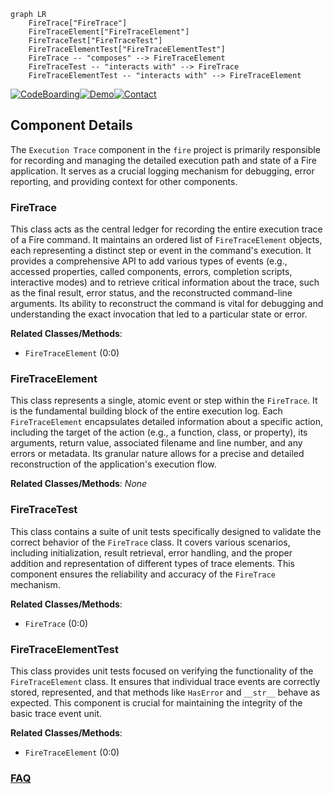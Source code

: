 ```mermaid
graph LR
    FireTrace["FireTrace"]
    FireTraceElement["FireTraceElement"]
    FireTraceTest["FireTraceTest"]
    FireTraceElementTest["FireTraceElementTest"]
    FireTrace -- "composes" --> FireTraceElement
    FireTraceTest -- "interacts with" --> FireTrace
    FireTraceElementTest -- "interacts with" --> FireTraceElement
```
[![CodeBoarding](https://img.shields.io/badge/Generated%20by-CodeBoarding-9cf?style=flat-square)](https://github.com/CodeBoarding/CodeBoarding)[![Demo](https://img.shields.io/badge/Try%20our-Demo-blue?style=flat-square)](https://www.codeboarding.org/demo)[![Contact](https://img.shields.io/badge/Contact%20us%20-%20contact@codeboarding.org-lightgrey?style=flat-square)](mailto:contact@codeboarding.org)

## Component Details

The `Execution Trace` component in the `fire` project is primarily responsible for recording and managing the detailed execution path and state of a Fire application. It serves as a crucial logging mechanism for debugging, error reporting, and providing context for other components.

### FireTrace
This class acts as the central ledger for recording the entire execution trace of a Fire command. It maintains an ordered list of `FireTraceElement` objects, each representing a distinct step or event in the command's execution. It provides a comprehensive API to add various types of events (e.g., accessed properties, called components, errors, completion scripts, interactive modes) and to retrieve critical information about the trace, such as the final result, error status, and the reconstructed command-line arguments. Its ability to reconstruct the command is vital for debugging and understanding the exact invocation that led to a particular state or error.


**Related Classes/Methods**:

- `FireTraceElement` (0:0)


### FireTraceElement
This class represents a single, atomic event or step within the `FireTrace`. It is the fundamental building block of the entire execution log. Each `FireTraceElement` encapsulates detailed information about a specific action, including the target of the action (e.g., a function, class, or property), its arguments, return value, associated filename and line number, and any errors or metadata. Its granular nature allows for a precise and detailed reconstruction of the application's execution flow.


**Related Classes/Methods**: _None_

### FireTraceTest
This class contains a suite of unit tests specifically designed to validate the correct behavior of the `FireTrace` class. It covers various scenarios, including initialization, result retrieval, error handling, and the proper addition and representation of different types of trace elements. This component ensures the reliability and accuracy of the `FireTrace` mechanism.


**Related Classes/Methods**:

- `FireTrace` (0:0)


### FireTraceElementTest
This class provides unit tests focused on verifying the functionality of the `FireTraceElement` class. It ensures that individual trace events are correctly stored, represented, and that methods like `HasError` and `__str__` behave as expected. This component is crucial for maintaining the integrity of the basic trace event unit.


**Related Classes/Methods**:

- `FireTraceElement` (0:0)




### [FAQ](https://github.com/CodeBoarding/GeneratedOnBoardings/tree/main?tab=readme-ov-file#faq)